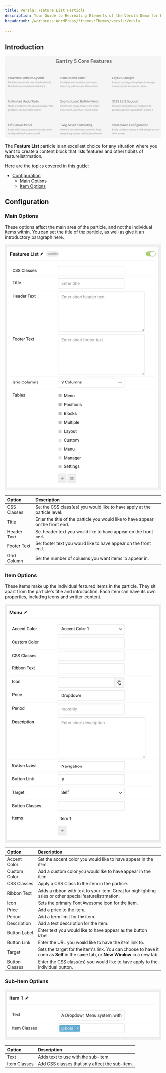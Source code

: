 ```yaml
---
title: Versla: Feature List Particle
description: Your Guide to Recreating Elements of the Versla Demo for WordPress
breadcrumb: /wordpress:WordPress/!themes:Themes/versla:Versla

---
```


## Introduction

![](assets/particle_featurelist1.jpeg)

The **Feature List** particle is an excellent choice for any situation where you want to create a content block that lists features and other tidbits of featurelistrmation.

Here are the topics covered in this guide:

* [Configuration](#configuration)
    - [Main Options](#main-options)
    - [Item Options](#item-options)

## Configuration

### Main Options 

These options affect the main area of the particle, and not the individual items within. You can set the title of the particle, as well as give it an introductory paragraph here.

![](assets/particle_featurelist2.jpeg)

| Option      | Description                                                                     |
| :-----      | :-----                                                                          |
| CSS Classes | Set the CSS class(es) you would like to have apply at the particle level.       |
| Title       | Enter the title of the particle you would like to have appear on the front end. |
| Header Text | Set header text you would like to have appear on the front end.                 |
| Footer Text | Set footer text you would like to have appear on the front end.                 |
| Grid Column | Set the number of columns you want items to appear in.                          |

### Item Options

These items make up the individual featured items in the particle. They sit apart from the particle's title and introduction. Each item can have its own properties, including icons and written content.

![](assets/particle_featurelist3.jpeg)

| Option         | Description                                                                                                                      |
| :-----         | :-----                                                                                                                           |
| Accent Color   | Set the accent color you would like to have appear in the item.                                                                  |
| Custom Color   | Add a custom color you would lke to have appear in the item.                                                                     |
| CSS Classes    | Apply a CSS Class to the item in the particle.                                                                                   |
| Ribbon Text    | Adds a ribbon with text to your item. Great for highlighting sales or other special featurelistrmation.                                 |
| Icon           | Sets the primary Font Awesome icon for the item.                                                                                 |
| Price          | Add a price to the item.                                                                                                         |
| Period         | Add a term limit for the item.                                                                                                   |
| Description    | Add a text description for the item.                                                                                             |
| Button Label   | Enter text you would like to have appear as the button label.                                                                    |
| Button Link    | Enter the URL you would like to have the item link to.                                                                           |
| Target         | Sets the target for the item's link. You can choose to have it open as **Self** in the same tab, or **New Window** in a new tab. |
| Button Classes | Enter the CSS class(es) you would like to have apply to the individual button.                                                   |

### Sub-item Options

![](assets/particle_featurelist4.jpeg)

| Option       | Description                                    |
| :-----       | :-----                                         |
| Text         | Adds text to use with the sub-item.            |
| Item Classes | Add CSS classes that only affect the sub-item. |